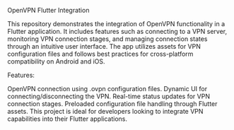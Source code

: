 OpenVPN Flutter Integration

This repository demonstrates the integration of OpenVPN functionality in a Flutter application. It includes features such as connecting to a VPN server, monitoring VPN connection stages, and managing connection states through an intuitive user interface. The app utilizes assets for VPN configuration files and follows best practices for cross-platform compatibility on Android and iOS.

Features:

OpenVPN connection using .ovpn configuration files.
Dynamic UI for connecting/disconnecting the VPN.
Real-time status updates for VPN connection stages.
Preloaded configuration file handling through Flutter assets.
This project is ideal for developers looking to integrate VPN capabilities into their Flutter applications.
